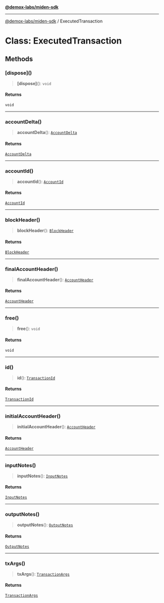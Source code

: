 [**@demox-labs/miden-sdk**](../README.md)

***

[@demox-labs/miden-sdk](../README.md) / ExecutedTransaction

# Class: ExecutedTransaction

## Methods

### \[dispose\]()

> **\[dispose\]**(): `void`

#### Returns

`void`

***

### accountDelta()

> **accountDelta**(): [`AccountDelta`](AccountDelta.md)

#### Returns

[`AccountDelta`](AccountDelta.md)

***

### accountId()

> **accountId**(): [`AccountId`](AccountId.md)

#### Returns

[`AccountId`](AccountId.md)

***

### blockHeader()

> **blockHeader**(): [`BlockHeader`](BlockHeader.md)

#### Returns

[`BlockHeader`](BlockHeader.md)

***

### finalAccountHeader()

> **finalAccountHeader**(): [`AccountHeader`](AccountHeader.md)

#### Returns

[`AccountHeader`](AccountHeader.md)

***

### free()

> **free**(): `void`

#### Returns

`void`

***

### id()

> **id**(): [`TransactionId`](TransactionId.md)

#### Returns

[`TransactionId`](TransactionId.md)

***

### initialAccountHeader()

> **initialAccountHeader**(): [`AccountHeader`](AccountHeader.md)

#### Returns

[`AccountHeader`](AccountHeader.md)

***

### inputNotes()

> **inputNotes**(): [`InputNotes`](InputNotes.md)

#### Returns

[`InputNotes`](InputNotes.md)

***

### outputNotes()

> **outputNotes**(): [`OutputNotes`](OutputNotes.md)

#### Returns

[`OutputNotes`](OutputNotes.md)

***

### txArgs()

> **txArgs**(): [`TransactionArgs`](TransactionArgs.md)

#### Returns

[`TransactionArgs`](TransactionArgs.md)
